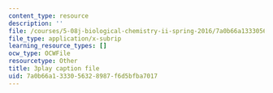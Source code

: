 ```yaml
---
content_type: resource
description: ''
file: /courses/5-08j-biological-chemistry-ii-spring-2016/7a0b66a1333056328987f6d5bfba7017_5BVGTxRKwOw.vtt
file_type: application/x-subrip
learning_resource_types: []
ocw_type: OCWFile
resourcetype: Other
title: 3play caption file
uid: 7a0b66a1-3330-5632-8987-f6d5bfba7017
---
```

